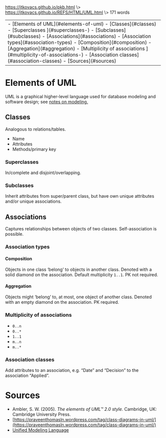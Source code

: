 <p id="path"><a href="../../pkb.html">https://jtkovacs.github.io/pkb.html</a> \> <a href="https://jtkovacs.github.io/REFS/HTML/UML.html">https://jtkovacs.github.io/REFS/HTML/UML.html</a> \> 171 words </p><table class="TOC"><tr><td>- [Elements of UML](#elements-of-uml)
	- [Classes](#classes)
		- [Superclasses ](#superclasses-)
		- [Subclasses](#subclasses)
	- [Associations](#associations)
		- [Association types](#association-types)
			- [Composition](#composition)
			- [Aggregation](#aggregation)
		- [Multiplicity of associations ](#multiplicity-of-associations-)
		- [Association classes](#association-classes)
- [Sources](#sources)
</td></tr></table>

# Elements of UML

UML is a graphical higher-level language used for database modeling and software design; see [notes on modeling.](modeling.html)

## Classes

Analogous to relations/tables.

- Name
- Attributes
- Methods/primary key

### Superclasses 

In/complete and disjoint/overlapping.

### Subclasses

Inherit attributes from super/parent class, but have own unique attributes and/or unique associations.  



## Associations

Captures relationships between objects of two classes. Self-association is possible.

### Association types

#### Composition

Objects in one class ‘belong’ to objects in another class. Denoted with a solid diamond on the association. Default multiplicity `1..1`. PK not required.

#### Aggregation

Objects might ‘belong’ to, at most, one object of another class. Denoted with an empty diamond on the association. PK required.

### Multiplicity of associations 

- `0..n` 
- `0..*`
- `1..1`
- `m..n`
- `m..*` 

### Association classes

Add attributes to an association, e.g. “Date” and “Decision” to the association “Applied”.




# Sources

- Ambler, S. W. (2005). _The elements of UML™ 2.0 style._ Cambridge, UK: Cambridge University Press.
- [https://praveenthomasln.wordpress.com/tag/class-diagrams-in-uml/](https://praveenthomasln.wordpress.com/tag/class-diagrams-in-uml/)
- [Unified Modeling Language](https://lagunita.stanford.edu/courses/DB/UML/SelfPaced/about)
